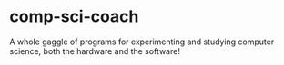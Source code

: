 # comp-sci-coach
A whole gaggle of programs for experimenting and studying computer science, both the hardware and the software!
